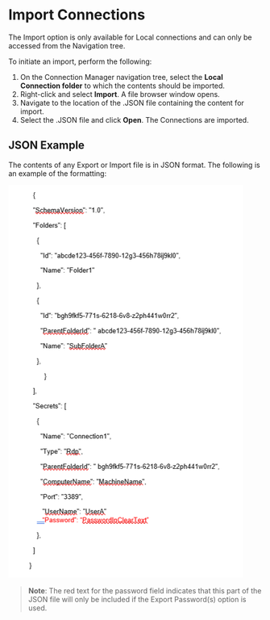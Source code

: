 [title]: # (Import Connections)
[tags]: # (import, connect, secret server)
[priority]: # (305)
# Import Connections

The Import option is only available for Local connections and can only be accessed from the Navigation tree.

To initiate an import, perform the following:

1. On the Connection Manager navigation tree, select the __Local Connection folder__ to which the contents should be imported.
1. Right-click and select __Import__. A file browser window opens.
1. Navigate to the location of the .JSON file containing the content for import.
1. Select the .JSON file and click __Open__. The Connections are imported.

## JSON Example

The contents of any Export or Import file is in JSON format. The following is an example of the formatting:

![JSON](images/file-1.png "JSON format example")

>**Note**: The red text for the password field indicates that this part of the JSON file will only be included if the Export Password(s) option is used.
